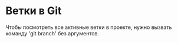 # Ветки в Git

Чтобы посмотреть все активные ветки в проекте, нужно вызвать команду 'git branch' без аргументов.
